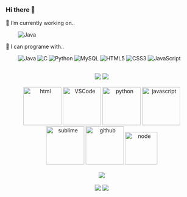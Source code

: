 ### Hi there 👋

<!--
**Chloe-YYCHEN/Chloe-YYCHEN** is a ✨ _special_ ✨ repository because its `README.md` (this file) appears on your GitHub profile.

Here are some ideas to get you started:

- 🔭 I’m currently working on ...
- 🌱 I’m currently learning ...
- 👯 I’m looking to collaborate on ...
- 🤔 I’m looking for help with ...
- 💬 Ask me about ...
- 📫 How to reach me: ...
- 😄 Pronouns: ...
- ⚡ Fun fact: ...
-->


🔭 I’m currently working on..

&emsp;&emsp;
![Java](https://img.shields.io/badge/-java-yellow?style=flat-square&logo=java)

💬 I can programe with..

&emsp;&emsp;
![Java](https://img.shields.io/badge/-java-yellow?style=flat-square&logo=java)
![C](https://img.shields.io/badge/c-%2300599C.svg?style=flat-square&logo=c&logoColor=white)
![Python](https://img.shields.io/badge/-Python-pink?style=flat-square&logo=Python)
![MySQL](https://img.shields.io/badge/mysql-%2300f.svg?style=flat-square&logo=mysql&logoColor=white)
![HTML5](https://img.shields.io/badge/-HTML5-E34F26?style=flat-square&logo=html5&logoColor=white)
![CSS3](https://img.shields.io/badge/-CSS3-1572B6?style=flat-square&logo=css3)
![JavaScript](https://img.shields.io/badge/-JavaScript-oringe?style=flat-square&logo=javascript)

<br>
<div align="center"> 
  <img src="https://stats.justsong.cn/api/csdn?id=weixin_43247028"> 
  <img src="https://stats.justsong.cn/api/leetcode/?username=jonespfm&theme=dark"> 
</div>
<br>
<!-- Gif -->
<div align="center">
  <img alt-"html5" src="https://media.giphy.com/media/XAxylRMCdpbEWUAvr8/giphy.gif" width="100" title="html">
<!--   <img alt="css" src="https://media.gip hy.com/media/fsEaZldNC8A1PJ3mwp/giphy.gif" width="100" title="css"> -->
  <img alt="VSCode" src="https://i.giphy.com/media/IdyAQJVN2kVPNUrojM/200.webp" width="100" title="vscode">
  <img alt="python" src="https://i.giphy.com/media/LMt9638dO8dftAjtco/200.webp" width="100" title="python">
  <img alt="javascript" src="https://media3.giphy.com/media/ln7z2eWriiQAllfVcn/200w.webp" width="100" title="javascript">
  <img alt="sublime" src="https://media.giphy.com/media/jnDKffgCfGYOp6cMTK/giphy.gif" width="100" title="sublime">
  <img alt="github" src="https://i.giphy.com/media/KzJkzjggfGN5Py6nkT/200.webp" width="100" title="github">
  <img alt="node" src="https://media.giphy.com/media/kdFc8fubgS31b8DsVu/giphy.gif" width="85" title="node">
</div>
<br>
<!-- GitHub奖杯🏆 -->
<div align="center">
  <img  src="https://github-profile-trophy.vercel.app/?username=Chloe-YYCHEN&theme=gruvbox&row=1&column=7&no-frame=true&no-bg=true" />
</div>
<br>
<div align="center">
<a href="https://github.com/Chloe-YYCHEN/HospitalManageSystem">
  <img src="https://github-readme-stats.vercel.app/api/pin/?username=Chloe-YYCHEN&repo=HospitalManagement-Server&theme=dark&bg_color=0d1117&hide_border=true" /></a>
<a href="https://github.com/Chloe-YYCHEN/Chloe-YYCHEN">
  <img src="https://github-readme-stats.vercel.app/api/pin/?username=Chloe-YYCHEN&repo=Spring-Boot-Project&theme=dark&bg_color=0d1117&hide_border=true" /></a>
</div>
<br>
<div align="center">
<!--   <img src="https://metrics.lecoq.io/Chloe-YYCHEN?template=classic&config.timezone=Asia%2FShanghai"> -->
</div>
<br>
